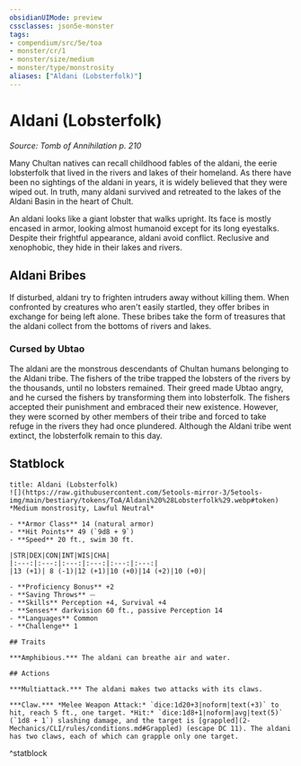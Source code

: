 ```yaml
---
obsidianUIMode: preview
cssclasses: json5e-monster
tags:
- compendium/src/5e/toa
- monster/cr/1
- monster/size/medium
- monster/type/monstrosity
aliases: ["Aldani (Lobsterfolk)"]
---
```

# Aldani (Lobsterfolk)
*Source: Tomb of Annihilation p. 210*  

Many Chultan natives can recall childhood fables of the aldani, the eerie lobsterfolk that lived in the rivers and lakes of their homeland. As there have been no sightings of the aldani in years, it is widely believed that they were wiped out. In truth, many aldani survived and retreated to the lakes of the Aldani Basin in the heart of Chult.

An aldani looks like a giant lobster that walks upright. Its face is mostly encased in armor, looking almost humanoid except for its long eyestalks. Despite their frightful appearance, aldani avoid conflict. Reclusive and xenophobic, they hide in their lakes and rivers.

## Aldani Bribes

If disturbed, aldani try to frighten intruders away without killing them. When confronted by creatures who aren't easily startled, they offer bribes in exchange for being left alone. These bribes take the form of treasures that the aldani collect from the bottoms of rivers and lakes.

### Cursed by Ubtao

 The aldani are the monstrous descendants of Chultan humans belonging to the Aldani tribe. The fishers of the tribe trapped the lobsters of the rivers by the thousands, until no lobsters remained. Their greed made Ubtao angry, and he cursed the fishers by transforming them into lobsterfolk. The fishers accepted their punishment and embraced their new existence. However, they were scorned by other members of their tribe and forced to take refuge in the rivers they had once plundered. Although the Aldani tribe went extinct, the lobsterfolk remain to this day.

## Statblock

```ad-statblock
title: Aldani (Lobsterfolk)
![](https://raw.githubusercontent.com/5etools-mirror-3/5etools-img/main/bestiary/tokens/ToA/Aldani%20%28Lobsterfolk%29.webp#token)
*Medium monstrosity, Lawful Neutral*

- **Armor Class** 14 (natural armor)
- **Hit Points** 49 (`9d8 + 9`)
- **Speed** 20 ft., swim 30 ft.

|STR|DEX|CON|INT|WIS|CHA|
|:---:|:---:|:---:|:---:|:---:|:---:|
|13 (+1)| 8 (-1)|12 (+1)|10 (+0)|14 (+2)|10 (+0)|

- **Proficiency Bonus** +2
- **Saving Throws** ⏤
- **Skills** Perception +4, Survival +4
- **Senses** darkvision 60 ft., passive Perception 14
- **Languages** Common
- **Challenge** 1

## Traits

***Amphibious.*** The aldani can breathe air and water.

## Actions

***Multiattack.*** The aldani makes two attacks with its claws.

***Claw.*** *Melee Weapon Attack:* `dice:1d20+3|noform|text(+3)` to hit, reach 5 ft., one target. *Hit:* `dice:1d8+1|noform|avg|text(5)` (`1d8 + 1`) slashing damage, and the target is [grappled](2-Mechanics/CLI/rules/conditions.md#Grappled) (escape DC 11). The aldani has two claws, each of which can grapple only one target.
```
^statblock